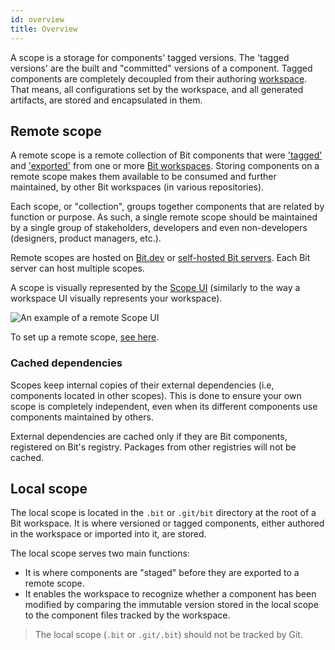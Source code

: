 ```yaml
---
id: overview
title: Overview
---
```


A scope is a storage for components' tagged versions. The 'tagged versions' are the built and "committed" versions of a component. Tagged components are completely decoupled from their authoring [workspace](/docs/workspace/overview). That means, all configurations set by the workspace, and all generated artifacts, are stored and encapsulated in them.
## Remote scope

A remote scope is a remote collection of Bit components that were ['tagged'](/docs/getting-started/version) and ['exported'](/docs/getting-started/export-to-scope) from one or more [Bit workspaces](/docs/workspace/overview). Storing components on a remote scope makes them available to be consumed and further maintained, by other Bit workspaces (in various repositories). 

Each scope, or "collection", groups together components that are related by function or purpose. As such, a single remote scope should be maintained by a single group of stakeholders, developers and even non-developers (designers, product managers, etc.).

Remote scopes are hosted on [Bit.dev](https://bit.dev) or [self-hosted Bit servers](/docs/scope/self-host-bit-scope). Each Bit server can host multiple scopes.

A scope is visually represented by the [Scope UI](TODO) (similarly to the way a workspace UI visually represents your workspace).

![An example of a remote Scope UI](/img/remote_scope_ui.png)

To set up a remote scope, [see here](/docs/scope/set-up-remote-scope).

### Cached dependencies

Scopes keep internal copies of their external dependencies (i.e, components located in other scopes). This is done to ensure your own scope is completely independent, even when its different components use components maintained by others.

External dependencies are cached only if they are Bit components, registered on Bit's registry. Packages from other registries will not be cached.
## Local scope

The local scope is located in the `.bit` or `.git/bit` directory at the root of a Bit workspace. It is where versioned or tagged components, either authored in the workspace or imported into it, are stored. 

The local scope serves two main functions:

* It is where components are "staged" before they are exported to a remote scope.
* It enables the workspace to recognize whether a component has been modified by comparing the immutable version stored in the local scope to the component files tracked by the workspace.

> The local scope (`.bit` or `.git/.bit`) should not be tracked by Git.